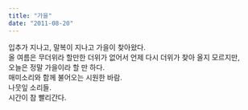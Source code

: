 ```yaml
---
title: "가을"
date: "2011-08-20"
---
```


입추가 지나고, 말복이 지나고 가을이 찾아왔다.  
올 여름은 무더위라 할만한 더위가 없어서 언제 다시 더위가 찾아 올지 모르지만,  
오늘은 정말 가을이라 할 만 하다.  
매미소리와 함께 불어오는 시원한 바람.  
나뭇잎 소리들.  
시간이 참 빨리간다.
